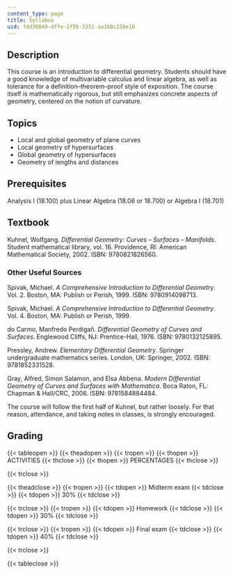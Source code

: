 ```yaml
---
content_type: page
title: Syllabus
uid: fdd36049-dffe-2f5b-3351-aa160c226e10
---
```


Description
-----------

This course is an introduction to differential geometry. Students should have a good knowledge of multivariable calculus and linear algebra, as well as tolerance for a definition–theorem–proof style of exposition. The course itself is mathematically rigorous, but still emphasizes concrete aspects of geometry, centered on the notion of curvature.

Topics
------

*   Local and global geometry of plane curves
*   Local geometry of hypersurfaces
*   Global geometry of hypersurfaces
*   Geometry of lengths and distances

Prerequisites
-------------

Analysis I (18.100) plus Linear Algebra (18.06 or 18.700) or Algebra I (18.701)

Textbook
--------

Kuhnel, Wolfgang. _Differential Geometry: Curves – Surfaces – Manifolds_. Student mathematical library, vol. 16. Providence, RI: American Mathematical Society, 2002. ISBN: 9780821826560.

### Other Useful Sources

Spivak, Michael. _A Comprehensive Introduction to Differential Geometry_. Vol. 2. Boston, MA: Publish or Perish, 1999. ISBN: 9780914098713.

Spivak, Michael. _A Comprehensive Introduction to Differential Geometry_. Vol. 4. Boston, MA: Publish or Perish, 1999.

do Carmo, Manfredo Perdigañ. _Differential Geometry of Curves and Surfaces_. Englewood Cliffs, NJ: Prentice-Hall, 1976. ISBN: 9780132125895.

Pressley, Andrew. _Elementary Differential Geometry_. Springer undergraduate mathematics series. London, UK: Springer, 2002. ISBN: 9781852331528.

Gray, Alfred, Simon Salamon, and Elsa Abbena. _Modern Differential Geometry of Curves and Surfaces with Mathematica_. Boca Raton, FL: Chapman & Hall/CRC, 2006. ISBN: 9781584884484.

The course will follow the first half of Kuhnel, but rather loosely. For that reason, attendance, and taking notes in classes, is strongly encouraged.

Grading
-------

{{< tableopen >}}
{{< theadopen >}}
{{< tropen >}}
{{< thopen >}}
ACTIVITIES
{{< thclose >}}
{{< thopen >}}
PERCENTAGES
{{< thclose >}}

{{< trclose >}}

{{< theadclose >}}
{{< tropen >}}
{{< tdopen >}}
Midterm exam
{{< tdclose >}}
{{< tdopen >}}
30%
{{< tdclose >}}

{{< trclose >}}
{{< tropen >}}
{{< tdopen >}}
Homework
{{< tdclose >}}
{{< tdopen >}}
30%
{{< tdclose >}}

{{< trclose >}}
{{< tropen >}}
{{< tdopen >}}
Final exam
{{< tdclose >}}
{{< tdopen >}}
40%
{{< tdclose >}}

{{< trclose >}}

{{< tableclose >}}
